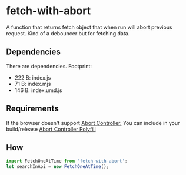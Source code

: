 # fetch-with-abort
A function that returns fetch object that when run will abort previous request. Kind of a debouncer but for fetching data.

## Dependencies
There are dependencies.
Footprint:
* 222 B: index.js
* 71 B: index.mjs
* 146 B: index.umd.js

## Requirements
If the browser doesn't support [Abort Controller.](https://caniuse.com/#search=AbortController) 
 You can include in your build/release [ Abort Controller Polyfill](https://www.npmjs.com/package/abortcontroller-polyfill)

## How
```javascript
import FetchOneAtTime from 'fetch-with-abort';
let searchInApi = new FetchOneAtTime();


```
